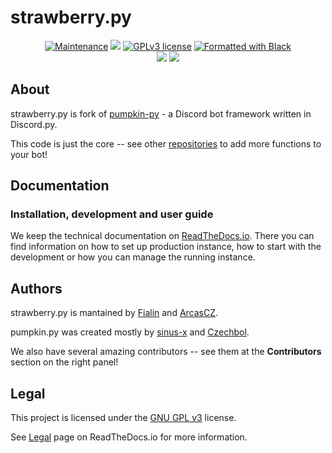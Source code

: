 # strawberry.py

<p align="center">
  <a href="https://github.com/strawberry-py/strawberry-py/graphs/commit-activity"><img src="https://img.shields.io/github/last-commit/strawberry-py/strawberry-py?style=for-the-badge" alt="Maintenance" /></a>
  <a href="https://github.com/strawberry-py/strawberry-py/actions"><img src="https://img.shields.io/github/actions/workflow/status/strawberry-py/strawberry-py/build.yml?style=for-the-badge" /></a>
  <a href="https://github.com/strawberry-py/strawberry-py/blob/master/LICENSE"><img src="https://img.shields.io/badge/License-GPLv3-brightgreen?style=for-the-badge" alt="GPLv3 license" /></a>
  <a href="https://github.com/psf/black"><img src="https://img.shields.io/badge/code%20style-black-000000.svg?style=for-the-badge" alt="Formatted with Black" /></a>
 <br/>
  <a href="https://ghcr.io/strawberry-py/strawberry-py"><img src="https://github.com/strawberry-py/strawberry-py/actions/workflows/build-image.yml/badge.svg" /></a>
  <a href="https://ghcr.io/strawberry-py/strawberry-py"><img src="https://ghcr-badge.egpl.dev/strawberry-py/strawberry-py/size" /></a>
</p>

## About

strawberry.py is fork of [pumpkin-py](https://github.com/pumpkin-py/pumpkin-py) - a Discord bot framework written in Discord.py.

This code is just the core -- see other [repositories](https://github.com/orgs/strawberry-py/repositories) to add more functions to your bot!

## Documentation

### Installation, development and user guide

We keep the technical documentation on [ReadTheDocs.io](https://strawberry-py.readthedocs.io/en/latest/).
There you can find information on how to set up production instance, how to start with the development or how you can manage the running instance.

## Authors

strawberry.py is mantained by [Fialin](https://github.com/j-fiala) and [ArcasCZ](https://github.com/ArcasCZ).

pumpkin.py was created mostly by [sinus-x](https://github.com/sinus-x) and [Czechbol](https://github.com/Czechbol).

We also have several amazing contributors -- see them at the **Contributors** section on the right panel!

## Legal

This project is licensed under the [GNU GPL v3](LICENSE) license.

See [Legal](https://strawberry-py.readthedocs.io/en/latest/about/legal.html) page on ReadTheDocs.io for more information.
